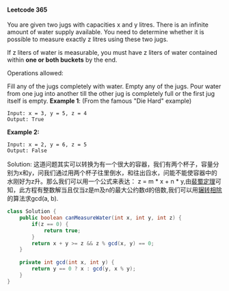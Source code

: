 #### Leetcode 365

You are given two jugs with capacities x and y litres. There is an infinite amount of water supply available. You need to determine whether it is possible to measure exactly z litres using these two jugs.

If z liters of water is measurable, you must have z liters of water contained within **one or both buckets** by the end.

Operations allowed:

Fill any of the jugs completely with water.
Empty any of the jugs.
Pour water from one jug into another till the other jug is completely full or the first jug itself is empty.
**Example 1**: (From the famous "Die Hard" example)
```
Input: x = 3, y = 5, z = 4
Output: True
```
**Example 2:**
```
Input: x = 2, y = 6, z = 5
Output: False
```

Solution:
这道问题其实可以转换为有一个很大的容器，我们有两个杯子，容量分别为x和y，问我们通过用两个杯子往里倒水，和往出舀水，问能不能使容器中的水刚好为z升。那么我们可以用一个公式来表达： z = m * x + n * y,由[裴蜀定理](https://zh.wikipedia.org/wiki/%E8%B2%9D%E7%A5%96%E7%AD%89%E5%BC%8F)可知，此方程有整数解当且仅当z是m及n的最大公约数d的倍数,我们可以用[辗转相除](https://zh.wikipedia.org/wiki/%E8%BC%BE%E8%BD%89%E7%9B%B8%E9%99%A4%E6%B3%95)的算法求gcd(a, b).

```java
class Solution {
    public boolean canMeasureWater(int x, int y, int z) {
        if(z == 0) {
            return true;
        }
        return x + y >= z && z % gcd(x, y) == 0;
    }
    
    private int gcd(int x, int y) {
        return y == 0 ? x : gcd(y, x % y);
    }
}
```